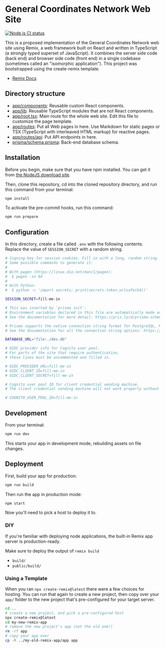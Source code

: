 # General Coordinates Network Web Site

[![Node.js CI status](https://github.com/tachgsfc/remix-gcn/workflows/Node.js%20CI/badge.svg)](https://github.com/tachgsfc/remix-gcn/actions)

This is a proposed implementation of the General Coordinates Network web site using Remix, a web framework built on React and written in TypeScript (a strongly typed superset of JavaScript). It combines the server side code (back end) and browser side code (front end) in a single codebase (sometimes called an "isomorphic application"). This project was bootstrapped using the create-remix template.

- [Remix Docs](https://remix.run/docs)

## Directory structure

- [app/components](app/components): Reusable custom React components.
- [app/lib](app/lib): Reusable TypeScript modules that are not React components.
- [app/root.tsx](app/root.tsx): Main route for the whole web site. Edit this file to customize the page template.
- [app/routes](app/routes): Put all Web pages in here. Use Markdown for static pages or TSX (TypeScript with interleaved HTML markup) for reactive pages.
- [app/routes/api](app/routes/api): Put API endpoints in here.
- [prisma/schema.prisma](prisma/schema.prisma): Back-end database schema.

## Installation

Before you begin, make sure that you have npm installed. You can get it from
[the NodeJS download site](https://nodejs.org/en/download/).

Then, clone this repository, cd into the cloned repository directory, and run
this command from your terminal:

```sh
npm install
```

To activate the pre-commit hooks, run this command:

```sh
npm run prepare
```

## Configuration

In this directory, create a file called `.env` with the following contents.
Replace the value of `SESSION_SECRET` with a random string.

```sh
# Signing key for session cookies. Fill in with a long, random string.
# Some possible commands to generate it:
#
# With pwgen (https://linux.die.net/man/1/pwgen):
#  $ pwgen -sn 64
#
# With Python:
#  $ python -c 'import secrets; print(secrets.token_urlsafe(64))'

SESSION_SECRET=fill-me-in

# This was inserted by `prisma init`:
# Environment variables declared in this file are automatically made available to Prisma.
# See the documentation for more detail: https://pris.ly/d/prisma-schema#using-environment-variables

# Prisma supports the native connection string format for PostgreSQL, MySQL, SQLite, SQL Server and MongoDB (Preview).
# See the documentation for all the connection string options: https://pris.ly/d/connection-strings

DATABASE_URL="file:./dev.db"

# OIDC provider info for Cognito user pool.
# For parts of the site that require authentication,
# these lines must be uncommented and filled in.

# OIDC_PROVIDER_URL=fill-me-in
# OIDC_CLIENT_ID=fill-me-in
# OIDC_CLIENT_SECRET=fill-me-in

# Cognito user pool ID for client credential vending machine.
# The client credential vending machine will not work properly without this.

# COGNITO_USER_POOL_ID=fill-me-in
```

## Development

From your terminal:

```sh
npm run dev
```

This starts your app in development mode, rebuilding assets on file changes.

## Deployment

First, build your app for production:

```sh
npm run build
```

Then run the app in production mode:

```sh
npm start
```

Now you'll need to pick a host to deploy it to.

### DIY

If you're familiar with deploying node applications, the built-in Remix app server is production-ready.

Make sure to deploy the output of `remix build`

- `build/`
- `public/build/`

### Using a Template

When you ran `npx create-remix@latest` there were a few choices for hosting. You can run that again to create a new project, then copy over your `app/` folder to the new project that's pre-configured for your target server.

```sh
cd ..
# create a new project, and pick a pre-configured host
npx create-remix@latest
cd my-new-remix-app
# remove the new project's app (not the old one!)
rm -rf app
# copy your app over
cp -R ../my-old-remix-app/app app
```
